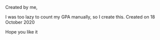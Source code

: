 Created by me,

I was too lazy to count my GPA manually, so I create this.
Created on 18 October 2020

Hope you like it
